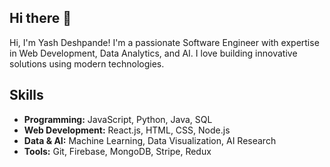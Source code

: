## Hi there 👋
Hi, I'm Yash Deshpande! I'm a passionate Software Engineer with expertise in Web Development, Data Analytics, and AI. I love building innovative solutions using modern technologies.

## Skills
- **Programming:** JavaScript, Python, Java, SQL  
- **Web Development:** React.js, HTML, CSS, Node.js  
- **Data & AI:** Machine Learning, Data Visualization, AI Research  
- **Tools:** Git, Firebase, MongoDB, Stripe, Redux  


<!--

-->
